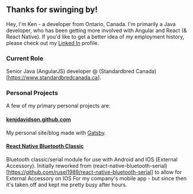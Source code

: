 ## Thanks for swinging by!

Hey, I'm Ken - a developer from Ontario, Canada.  I'm primarily a Java developer, who has been getting more involved with Angular and React (& React Native).  If you'd like to get a better idea of my employment history, please check out my [Linked In](https://linkedin.com/in/kenjdavidson) profile.

### Current Role

Senior Java (AngularJS) developer @ (Standardbred Canada)[https://www.standardbredcanada.ca].

### Personal Projects

A few of my primary personal projects are:

#### [kenjdavidson.github.com](https://kenjdavidson.com)

My personal site/blog made with [Gatsby](https://www.gatsbyjs.org/).

#### [React Native Bluetooth Classic](https://kenjdavidson.com/react-native-bluetooth-classic)

Bluetooth classic/serial module for use with Android and IOS (External Accessory).   Initially reworked from (react-native-bluetooth-serial)[https://github.com/rusel1989/react-native-bluetooth-serial] to allow for External Accessory on IOS For my company's mobile app - but since then it's taken off and kept me pretty busy after hours.
